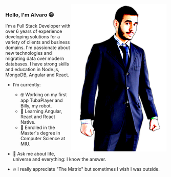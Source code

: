 <img align="right" src="https://github.com/tubaleviao/tubaleviao/blob/master/fancy_me.png" alt="Illustration of Alvaro with transparent background" width=300px height=460px/>

### Hello, I'm Alvaro 😁

I'm a Full Stack Developer with over 6 years of experience developing solutions for a variety of clients and business domains. I'm passionate about new technologies and migrating data over modern databases. I have strong skills and education in Node.js, MongoDB, Angular and React.

- I’m currently: 
  - 🤓 Working on my first app TubaPlayer and Billy, my robot.
  - 🌱 Learning Angular, React and React Native.
  - 🙆 Enrolled in the Master's degree in Computer Science at MIU.
  
- 🐬 Ask me about life, universe and everything: I know the answer.
- 🔥 I really appreciate "The Matrix" but sometimes I wish I was outside.
